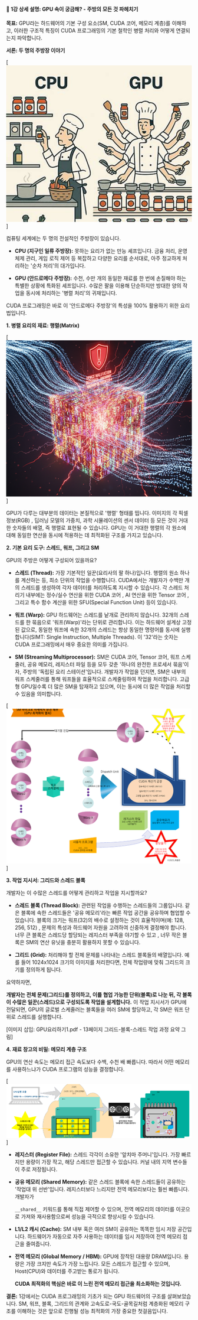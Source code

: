 #### 📄 1강 상세 설명: GPU 속이 궁금해? - 주방의 모든 것 파헤치기

**목표:** GPU라는 하드웨어의 기본 구성 요소(SM, CUDA 코어, 메모리 계층)를 이해하고, 이러한 구조적 특징이 CUDA 프로그래밍의 기본 철학인 병렬 처리와 어떻게 연결되는지 파악합니다.

**서론: 두 명의 주방장 이야기**

[![](images/Pasted%20image%2020250926155156.png)]

컴퓨팅 세계에는 두 명의 전설적인 주방장이 있습니다.

- **CPU (지구인 일류 주방장):** 못하는 요리가 없는 만능 셰프입니다. 금융 처리, 운영체제 관리, 게임 로직 제어 등 복잡하고 다양한 요리를 순서대로, 아주 정교하게 처리하는 '순차 처리'의 대가입니다.
    
- **GPU (안드로메다 주방장):** 수천, 수만 개의 동일한 재료를 한 번에 손질해야 하는 특별한 상황에 특화된 셰프입니다. 수많은 팔을 이용해 단순하지만 방대한 양의 작업을 동시에 처리하는 '병렬 처리'의 귀재입니다.
    

CUDA 프로그래밍은 바로 이 '안드로메다 주방장'의 특성을 100% 활용하기 위한 요리법입니다.

**1. 병렬 요리의 재료: 행렬(Matrix)**

[![](images/Pasted%20image%2020250926155505.png)]

GPU가 다루는 대부분의 데이터는 본질적으로 '행렬' 형태를 띱니다. 이미지의 각 픽셀 정보(RGB) , 딥러닝 모델의 가중치, 과학 시뮬레이션의 센서 데이터 등 모든 것이 거대한 숫자들의 배열, 즉 행렬로 표현될 수 있습니다. GPU는 이 거대한 행렬의 각 원소에 대해 동일한 연산을 동시에 적용하는 데 최적화된 구조를 가지고 있습니다.

**2. 기본 요리 도구: 스레드, 워프, 그리고 SM**

GPU의 주방은 어떻게 구성되어 있을까요?

- **스레드 (Thread):** 가장 기본적인 일꾼(요리사의 팔 하나)입니다. 행렬의 원소 하나를 계산하는 등, 최소 단위의 작업을 수행합니다. CUDA에서는 개발자가 수백만 개의 스레드를 생성하여 각자 데이터를 처리하도록 지시할 수 있습니다. 각 스레드 처리기 내부에는 정수/실수 연산을 위한 CUDA 코어 , AI 연산을 위한 Tensor 코어 , 그리고 특수 함수 계산을 위한 SFU(Special Function Unit) 등이 있습니다.
    
- **워프 (Warp):** GPU 하드웨어는 스레드를 낱개로 관리하지 않습니다. 32개의 스레드를 한 묶음으로 '워프(Warp)'라는 단위로 관리합니다. 이는 하드웨어 설계상 고정된 값으로, 동일한 워프에 속한 32개의 스레드는 항상 동일한 명령어를 동시에 실행합니다(SIMT: Single Instruction, Multiple Threads). 이 '32'라는 숫자는 CUDA 프로그래밍에서 매우 중요한 의미를 가집니다.
    
- **SM (Streaming Multiprocessor):** SM은 CUDA 코어, Tensor 코어, 워프 스케줄러, 공유 메모리, 레지스터 파일 등을 모두 갖춘 '하나의 완전한 프로세서 묶음'이자, 주방의 '독립된 요리 스테이션'입니다. 개발자가 작업을 던지면, SM은 내부의 워프 스케줄러를 통해 워프들을 효율적으로 스케줄링하여 작업을 처리합니다. 고급형 GPU일수록 더 많은 SM을 탑재하고 있으며, 이는 동시에 더 많은 작업을 처리할 수 있음을 의미합니다.
    

[![](images/Pasted%20image%2020250926155600.png)]

**3. 작업 지시서: 그리드와 스레드 블록**

개발자는 이 수많은 스레드를 어떻게 관리하고 작업을 지시할까요?

- **스레드 블록 (Thread Block):** 관련된 작업을 수행하는 스레드들의 그룹입니다. 같은 블록에 속한 스레드들은 '공유 메모리'라는 빠른 작업 공간을 공유하며 협업할 수 있습니다. 블록의 크기는 워프(32)의 배수로 설정하는 것이 효율적이며(예: 128, 256, 512) , 문제의 특성과 하드웨어 자원을 고려하여 신중하게 결정해야 합니다. 너무 큰 블록은 스레드당 할당되는 레지스터 부족을 야기할 수 있고 , 너무 작은 블록은 SM의 연산 유닛을 충분히 활용하지 못할 수 있습니다.
    
- **그리드 (Grid):** 처리해야 할 전체 문제를 나타내는 스레드 블록들의 배열입니다. 예를 들어 1024x1024 크기의 이미지를 처리한다면, 전체 작업량에 맞춰 그리드의 크기를 정의하게 됩니다.
    

요약하자면,

**개발자는 전체 문제(그리드)를 정의하고, 이를 협업 가능한 단위(블록)로 나눈 뒤, 각 블록이 수많은 일꾼(스레드)으로 구성되도록 작업을 설계합니다.** 이 작업 지시서가 GPU에 전달되면, GPU의 글로벌 스케줄러는 블록들을 여러 SM에 할당하고, 각 SM은 워프 단위로 스레드를 실행합니다.

[이미지 삽입: GPU요리하기1.pdf - 13페이지 그리드-블록-스레드 작업 과정 요약 그림]

**4. 재료 창고의 비밀: 메모리 계층 구조**

GPU의 연산 속도는 메모리 접근 속도보다 수백, 수천 배 빠릅니다. 따라서 어떤 메모리를 사용하느냐가 CUDA 프로그램의 성능을 결정합니다.

[![](images/Pasted%20image%2020250926155649.png)]

- **레지스터 (Register File):** 스레드 각각이 소유한 '앞치마 주머니'입니다. 가장 빠르지만 용량이 가장 작고, 해당 스레드만 접근할 수 있습니다. 커널 내의 지역 변수들이 주로 저장됩니다.
    
- **공유 메모리 (Shared Memory):** 같은 스레드 블록에 속한 스레드들이 공유하는 '작업대 위 선반'입니다. 레지스터보다 느리지만 전역 메모리보다는 훨씬 빠릅니다. 개발자가
    
    `__shared__` 키워드를 통해 직접 제어할 수 있으며, 전역 메모리의 데이터를 이곳으로 가져와 재사용함으로써 성능을 극적으로 향상시킬 수 있습니다.
    
- **L1/L2 캐시 (Cache):** SM 내부 혹은 여러 SM이 공유하는 똑똑한 임시 저장 공간입니다. 하드웨어가 자동으로 자주 사용하는 데이터를 임시 저장하여 전역 메모리 접근을 줄여줍니다.
    
- **전역 메모리 (Global Memory / HBM):** GPU에 장착된 대용량 DRAM입니다. 용량은 가장 크지만 속도가 가장 느립니다. 모든 스레드가 접근할 수 있으며, Host(CPU)와 데이터를 주고받는 통로가 됩니다.
    
    **CUDA 최적화의 핵심은 바로 이 느린 전역 메모리 접근을 최소화하는 것입니다.**
    

**결론:** 1강에서는 CUDA 프로그래밍의 기초가 되는 GPU 하드웨어의 구조를 살펴보았습니다. SM, 워프, 블록, 그리드의 관계와 고속도로-국도-골목길처럼 계층화된 메모리 구조를 이해하는 것은 앞으로 진행될 성능 최적화의 가장 중요한 첫걸음입니다.